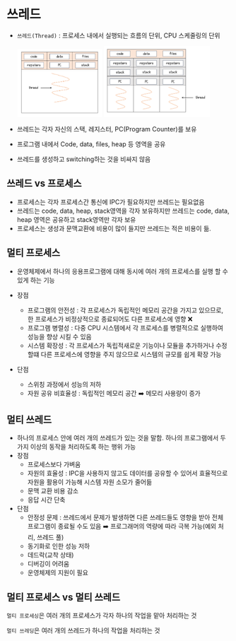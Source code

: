 # 쓰레드

- `쓰레드(Thread)` : 프로세스 내에서 실행되는 흐름의 단위, CPU 스케줄링의 단위

  <img src = "./img/img9.png" width = "40%"> <img src = "./img/img10.png" width = "50%">

- 쓰레드는 각자 자신의 스택, 레지스터, PC(Program Counter)를 보유

- 프로그램 내에서 Code, data, files, heap 등 영역을 공유

- 쓰레드를 생성하고 switching하는 것을 비싸지 않음



## 쓰레드 vs 프로세스

- 프로세스는 각자 프로세스간 통신에 IPC가 필요하지만 쓰레드는 필요없음
- 쓰레드는 code, data, heap, stack영역을 각자 보유하지만 쓰레드는 code, data, heap 영역은 공유하고 stack영역만 각자 보유
- 프로세스는 생성과 문맥교환에 비용이 많이 들지만 쓰레드는 적은 비용이 듦.



## 멀티 프로세스

- 운영체제에서 하나의 응용프로그램에 대해 동시에 여러 개의 프로세스를 실행 할 수 있게 하는 기능

- 장점
  - 프로그램의 안전성 : 각 프로세스가 독립적인 메모리 공간을 가지고 있으므로, 한 프로세스가 비정상적으로 종료되어도 다른 프로세스에 영향 :x:
  - 프로그램 병렬성 : 다중 CPU 시스템에서 각 프로세스를 병렬적으로 실행하여 성능을 향상 시킬 수 있음
  - 시스템 확장성 : 각 프로세스가 독립적새로운 기능이나 모듈을 추가하거나 수정할떄 다른 프로세스에 영향을 주지 않으므로 시스템의 규모를 쉽게 확장 가능
- 단점
  - 스위칭 과정에서 성능의 저하
  - 자원 공유 비효율성 : 독립적인 메모리 공간 :arrow_right: 메모리 사용량이 증가



## 멀티 쓰레드

+ 하나의 프로세스 안에 여러 개의 쓰레드가 있는 것을 말함. 하나의 프로그램에서 두 가지 이상의 동작을 처리하도록 하는 행위 가능
+ 장점 
  + 프로세스보다 가벼움
  + 자원의 효율성 :  IPC을 사용하지 않고도 데이터를 공유할 수 있어서 효율적으로 자원을 활용이 가능해 시스템 자원 소모가 줄어듦
  + 문맥 교환 비용 감소
  + 응답 시간 단축
+ 단점
  + 안정성 문제 : 쓰레드에서 문제가 발생하면 다른 쓰레드들도 영향을 받아 전체 프로그램이 종료될 수도 있음 :arrow_right: 프로그래머의 역량에 따라 극복 가능(예외 처리, 쓰레드 풀)
  + 동기화로 인한 성능 저하 
  + 데드락(교착 상태)
  + 디버깅이 어려움
  + 운영체제의 지원이 필요





## 멀티 프로세스 vs 멀티 쓰레드

`멀티 프로세싱`은 여러 개의 프로세스가 각자 하나의 작업을 맡아 처리하는 것

`멀티 쓰레딩`은 여러 개의 쓰레드가 하나의 작업을 처리하는 것





